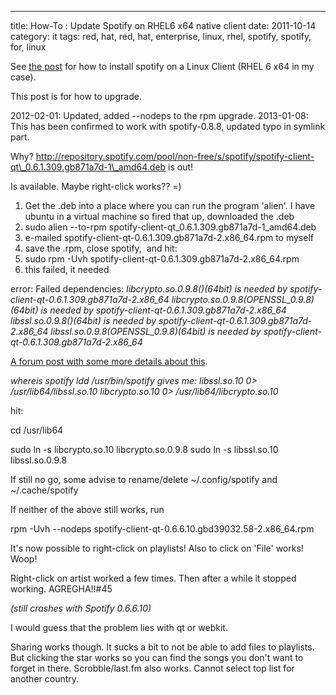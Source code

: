 ---
title: How-To : Update Spotify on RHEL6 x64 native client
date: 2011-10-14
category: it
tags: red, hat, red, hat, enterprise, linux, rhel, spotify, spotify, for, linux

See [the post](https://www.guldmyr.com/how-to-install-spotify-on-rhel6-x64-native-client/ "how-to-install-spotify-on-rhel6-x64-native-client/") for how to install spotify on a Linux Client (RHEL 6 x64 in my case).

This post is for how to upgrade.

2012-02-01: Updated, added --nodeps to the rpm upgrade. 2013-01-08: This has been confirmed to work with spotify-0.8.8, updated typo in symlink part.

Why? <http://repository.spotify.com/pool/non-free/s/spotify/spotify-client-qt\_0.6.1.309.gb871a7d-1\_amd64.deb> is out!

Is available. Maybe right-click works?? =)

1. Get the .deb into a place where you can run the program 'alien'. I have ubuntu in a virtual machine so fired that up, downloaded the .deb
2. sudo alien --to-rpm spotify-client-qt\_0.6.1.309.gb871a7d-1\_amd64.deb
3. e-mailed spotify-client-qt-0.6.1.309.gb871a7d-2.x86\_64.rpm to myself
4. save the .rpm, close spotify,  and hit:
5. sudo rpm -Uvh spotify-client-qt-0.6.1.309.gb871a7d-2.x86\_64.rpm
6. this failed, it needed

error: Failed dependencies: _libcrypto.so.0.9.8()(64bit) is needed by spotify-client-qt-0.6.1.309.gb871a7d-2.x86\_64 libcrypto.so.0.9.8(OPENSSL\_0.9.8)(64bit) is needed by spotify-client-qt-0.6.1.309.gb871a7d-2.x86\_64 libssl.so.0.9.8()(64bit) is needed by spotify-client-qt-0.6.1.309.gb871a7d-2.x86\_64 libssl.so.0.9.8(OPENSSL\_0.9.8)(64bit) is needed by spotify-client-qt-0.6.1.309.gb871a7d-2.x86\_64_

[A forum post with some more details about this](http://forums.fedoraforum.org/showthread.php?t=270230 "on fedoraforum.org").

_whereis spotify ldd /usr/bin/spotify gives me: libssl.so.10 0> /usr/lib64/libssl.so.10 libcrypto.so.10 0> /usr/lib64/libcrypto.so.10_

hit:

cd /usr/lib64

sudo ln -s libcrypto.so.10 libcrypto.so.0.9.8 sudo ln -s libssl.so.10 libssl.so.0.9.8

If still no go, some advise to rename/delete ~/.config/spotify and ~/.cache/spotify

If neither of the above still works, run

rpm -Uvh --nodeps spotify-client-qt-0.6.6.10.gbd39032.58-2.x86\_64.rpm

It's now possible to right-click on playlists! Also to click on 'File' works! Woop!

Right-click on artist worked a few times. Then after a while it stopped working. AGREGHA!!#45

_(still crashes with Spotify 0.6.6.10)_

I would guess that the problem lies with qt or webkit.

Sharing works though. It sucks a bit to not be able to add files to playlists. But clicking the star works so you can find the songs you don't want to forget in there. Scrobble/last.fm also works. Cannot select top list for another country.
